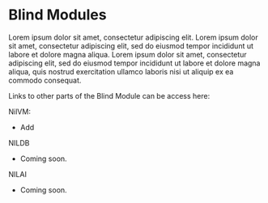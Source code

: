 # Blind Modules

Lorem ipsum dolor sit amet, consectetur adipiscing elit.
Lorem ipsum dolor sit amet, consectetur adipiscing elit, sed do eiusmod tempor incididunt ut labore et dolore magna aliqua.
Lorem ipsum dolor sit amet, consectetur adipiscing elit, sed do eiusmod tempor incididunt ut labore et dolore magna aliqua, quis nostrud exercitation ullamco laboris nisi ut aliquip ex ea commodo consequat.

Links to other parts of the Blind Module can be access here:

NilVM:

- Add

<!-- - [Nada Quickstart](../quickstart-old)
- [Nillion Clients](../nillion-client)
- [Nillion SDK & Tools](../nillion-sdk-and-tools)
- [Nada Language](../nada-lang)
  - Nada by Example
- [Nada Program Uploader](https://nada-program-uploader.vercel.app/) -->

NILDB

- Coming soon.

NILAI

- Coming soon.
